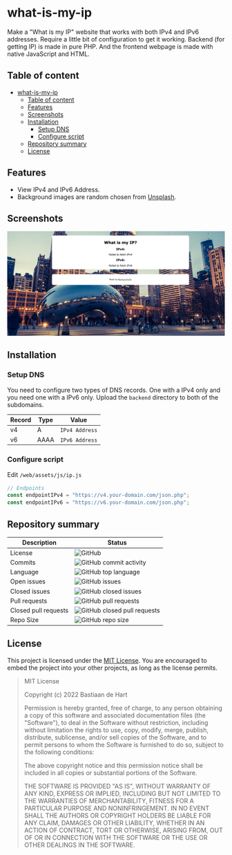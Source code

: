 # what-is-my-ip

Make a "What is my IP" website that works with both IPv4 and IPv6 addresses. Require a little bit of configuration to get it working. Backend (for getting IP) is made in pure PHP. And the frontend webpage is made with native JavaScript and HTML.

## Table of content
- [what-is-my-ip](#what-is-my-ip)
  - [Table of content](#table-of-content)
  - [Features](#features)
  - [Screenshots](#screenshots)
  - [Installation](#installation)
    - [Setup DNS](#setup-dns)
    - [Configure script](#configure-script)
  - [Repository summary](#repository-summary)
  - [License](#license)

## Features

- View IPv4 and IPv6 Address.
- Background images are random chosen from [Unsplash](https://unsplash.com/).

## Screenshots

![Screenshot](https://github.com/Bastiaantjuhh/what-is-my-ip/blob/main/.github/screenshot.png)

## Installation

### Setup DNS

You need to configure two types of DNS records. One with a IPv4 only and you need one with a IPv6 only. Upload the ```backend``` directory to both of the subdomains.

Record | Type | Value
--- | --- | ---
v4 | A | ```IPv4 Address```
v6 | AAAA | ```IPv6 Address```

### Configure script

Edit ```/web/assets/js/ip.js```

```js
// Endpoints
const endpointIPv4 = "https://v4.your-domain.com/json.php";
const endpointIPv6 = "https://v6.your-domain.com/json.php";
```

## Repository summary

Description | Status
---- | ------
License | ![GitHub](https://img.shields.io/github/license/Bastiaantjuhh/what-is-my-ip)
Commits | ![GitHub commit activity](https://img.shields.io/github/commit-activity/m/Bastiaantjuhh/what-is-my-ip)
Language | ![GitHub top language](https://img.shields.io/github/languages/top/Bastiaantjuhh/what-is-my-ip)
Open issues | ![GitHub issues](https://img.shields.io/github/issues/Bastiaantjuhh/what-is-my-ip)
Closed issues | ![GitHub closed issues](https://img.shields.io/github/issues-closed/Bastiaantjuhh/what-is-my-ip)
Pull requests | ![GitHub pull requests](https://img.shields.io/github/issues-pr-raw/Bastiaantjuhh/what-is-my-ip)
Closed pull requests | ![GitHub closed pull requests](https://img.shields.io/github/issues-pr-closed-raw/Bastiaantjuhh/what-is-my-ip)
Repo Size | ![GitHub repo size](https://img.shields.io/github/repo-size/Bastiaantjuhh/what-is-my-ip)

## License
This project is licensed under the [MIT License](https://github.com/Bastiaantjuhh/what-is-my-ip/blob/master/LICENSE). You are encouraged to embed the project into your other projects, as long as the license permits.

> MIT License
> 
> Copyright (c) 2022 Bastiaan de Hart
> 
> Permission is hereby granted, free of charge, to any person obtaining
> a copy of this software and associated documentation files (the
> "Software"), to deal in the Software without restriction, including
> without limitation the rights to use, copy, modify, merge, publish,
> distribute, sublicense, and/or sell copies of the Software, and to
> permit persons to whom the Software is furnished to do so, subject to
> the following conditions:
> 
> The above copyright notice and this permission notice shall be
> included in all copies or substantial portions of the Software.
> 
> THE SOFTWARE IS PROVIDED "AS IS", WITHOUT WARRANTY OF ANY KIND,
> EXPRESS OR IMPLIED, INCLUDING BUT NOT LIMITED TO THE WARRANTIES OF
> MERCHANTABILITY, FITNESS FOR A PARTICULAR PURPOSE AND NONINFRINGEMENT.
> IN NO EVENT SHALL THE AUTHORS OR COPYRIGHT HOLDERS BE LIABLE FOR ANY
> CLAIM, DAMAGES OR OTHER LIABILITY, WHETHER IN AN ACTION OF CONTRACT,
> TORT OR OTHERWISE, ARISING FROM, OUT OF OR IN CONNECTION WITH THE
> SOFTWARE OR THE USE OR OTHER DEALINGS IN THE SOFTWARE.
